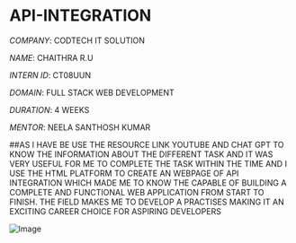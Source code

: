 # API-INTEGRATION

*COMPANY*: CODTECH IT SOLUTION

*NAME*: CHAITHRA R.U

*INTERN ID*: CT08UUN

*DOMAIN*: FULL STACK WEB DEVELOPMENT

*DURATION*: 4 WEEKS

*MENTOR*: NEELA SANTHOSH KUMAR

##AS I HAVE BE USE THE RESOURCE LINK YOUTUBE AND CHAT GPT TO KNOW THE INFORMATION ABOUT THE DIFFERENT TASK AND IT WAS VERY USEFUL FOR ME TO COMPLETE THE TASK WITHIN THE TIME AND I USE THE HTML PLATFORM TO CREATE AN WEBPAGE OF API INTEGRATION WHICH MADE ME TO KNOW THE CAPABLE OF BUILDING A COMPLETE AND FUNCTIONAL WEB APPLICATION FROM START TO FINISH. THE FIELD MAKES ME TO DEVELOP A PRACTISES MAKING IT AN EXCITING CAREER CHOICE FOR ASPIRING DEVELOPERS

![Image](https://github.com/user-attachments/assets/3a681924-7c00-4260-8597-75b5da5cb082)
